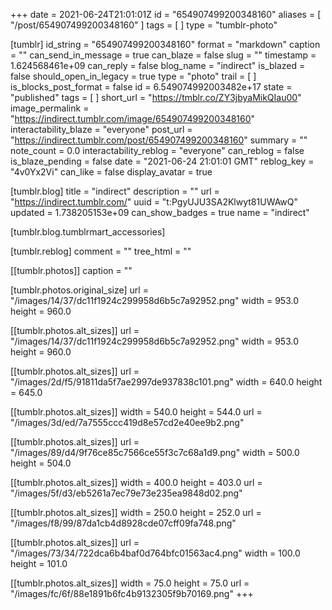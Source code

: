 +++
date = 2021-06-24T21:01:01Z
id = "654907499200348160"
aliases = [ "/post/654907499200348160" ]
tags = [ ]
type = "tumblr-photo"

[tumblr]
id_string = "654907499200348160"
format = "markdown"
caption = ""
can_send_in_message = true
can_blaze = false
slug = ""
timestamp = 1.624568461e+09
can_reply = false
blog_name = "indirect"
is_blazed = false
should_open_in_legacy = true
type = "photo"
trail = [ ]
is_blocks_post_format = false
id = 6.549074992003482e+17
state = "published"
tags = [ ]
short_url = "https://tmblr.co/ZY3jbyaMikQIau00"
image_permalink = "https://indirect.tumblr.com/image/654907499200348160"
interactability_blaze = "everyone"
post_url = "https://indirect.tumblr.com/post/654907499200348160"
summary = ""
note_count = 0.0
interactability_reblog = "everyone"
can_reblog = false
is_blaze_pending = false
date = "2021-06-24 21:01:01 GMT"
reblog_key = "4v0Yx2Vi"
can_like = false
display_avatar = true

[tumblr.blog]
title = "indirect"
description = ""
url = "https://indirect.tumblr.com/"
uuid = "t:PgyUJU3SA2Klwyt81UWAwQ"
updated = 1.738205153e+09
can_show_badges = true
name = "indirect"

[tumblr.blog.tumblrmart_accessories]

[tumblr.reblog]
comment = ""
tree_html = ""

[[tumblr.photos]]
caption = ""

[tumblr.photos.original_size]
url = "/images/14/37/dc11f1924c299958d6b5c7a92952.png"
width = 953.0
height = 960.0

[[tumblr.photos.alt_sizes]]
url = "/images/14/37/dc11f1924c299958d6b5c7a92952.png"
width = 953.0
height = 960.0

[[tumblr.photos.alt_sizes]]
url = "/images/2d/f5/91811da5f7ae2997de937838c101.png"
width = 640.0
height = 645.0

[[tumblr.photos.alt_sizes]]
width = 540.0
height = 544.0
url = "/images/3d/ed/7a7555ccc419d8e57cd2e40ee9b2.png"

[[tumblr.photos.alt_sizes]]
url = "/images/89/d4/9f76ce85c7566ce55f3c7c68a1d9.png"
width = 500.0
height = 504.0

[[tumblr.photos.alt_sizes]]
width = 400.0
height = 403.0
url = "/images/5f/d3/eb5261a7ec79e73e235ea9848d02.png"

[[tumblr.photos.alt_sizes]]
width = 250.0
height = 252.0
url = "/images/f8/99/87da1cb4d8928cde07cff09fa748.png"

[[tumblr.photos.alt_sizes]]
url = "/images/73/34/722dca6b4baf0d764bfc01563ac4.png"
width = 100.0
height = 101.0

[[tumblr.photos.alt_sizes]]
width = 75.0
height = 75.0
url = "/images/fc/6f/88e1891b6fc4b9132305f9b70169.png"
+++
